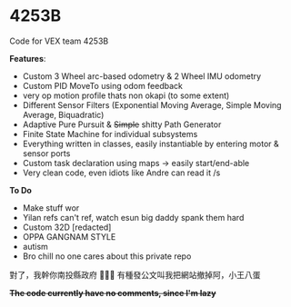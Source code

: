 # 4253B
Code for VEX team 4253B

**Features**:
- Custom 3 Wheel arc-based odometry & 2 Wheel IMU odometry
- Custom PID MoveTo using odom feedback
- very op motion profile thats non okapi (to some extent)
- Different Sensor Filters (Exponential Moving Average, Simple Moving Average, Biquadratic)
- Adaptive Pure Pursuit & ~~Simple~~ shitty Path Generator
- Finite State Machine for individual subsystems
- Everything written in classes, easily instantiable by entering motor & sensor ports
- Custom task declaration using maps -> easily start/end-able
- Very clean code, even idiots like Andre can read it /s

**To Do**
- Make stuff wor
- Yilan refs can't ref, watch esun big daddy spank them hard
- Custom 32D [redacted]
- OPPA GANGNAM STYLE
- autism
- Bro chill no one cares about this private repo

對了，我幹你南投縣政府 🖕🖕🖕
有種發公文叫我把網站撤掉阿，小王八蛋

~~**The code currently have no comments, since I'm lazy**~~
